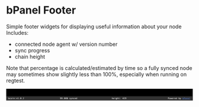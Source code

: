 # bPanel Footer
Simple footer widgets for displaying useful information about your node
Includes:
- connected node agent w/ version number
- sync progress
- chain height

Note that percentage is calculated/estimated by time so a fully synced node
may sometimes show slightly less than 100%, especially when running on regtest.

![bpanel footer](https://raw.githubusercontent.com/bpanel-org/bpanel-footer/master/preview.png "footer widgets preview")